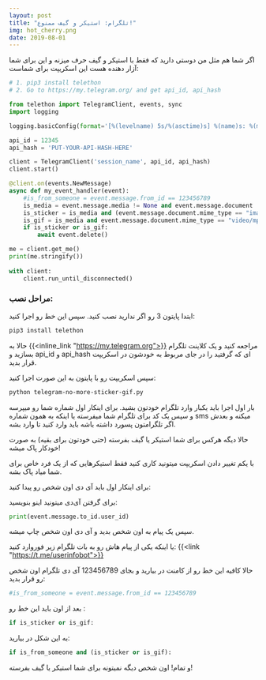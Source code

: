 ```yaml
---
layout: post
title: "تلگرام: استیکر و گیف ممنوع!"
img: hot_cherry.png
date: 2019-08-01
---
```


اگر شما هم مثل من دوستی دارید که فقط با استیکر و گیف حرف میزنه و این برای شما آزار دهنده هست این اسکریپت برای شماست:

```Python 3
# 1. pip3 install telethon
# 2. Go to https://my.telegram.org/ and get api_id, api_hash

from telethon import TelegramClient, events, sync
import logging

logging.basicConfig(format='[%(levelname) 5s/%(asctime)s] %(name)s: %(message)s',level=logging.WARNING)

api_id = 12345
api_hash = 'PUT-YOUR-API-HASH-HERE'

client = TelegramClient('session_name', api_id, api_hash)
client.start()

@client.on(events.NewMessage)
async def my_event_handler(event):
    #is_from_someone = event.message.from_id == 123456789
    is_media = event.message.media != None and event.message.document != None 
    is_sticker = is_media and (event.message.document.mime_type == "image/webp" or event.message.document.mime_type == "application/x-tgsticker")
    is_gif = is_media and event.message.document.mime_type == "video/mp4" and event.message.document.size < 1024 * 1024
    if is_sticker or is_gif:
        await event.delete()

me = client.get_me()
print(me.stringify())
	
with client:
    client.run_until_disconnected()
```

<h3>مراحل نصب:</h3>

ابتدا پایتون 3 رو اگر ندارید نصب کنید. سپس این خط رو اجرا کنید:

```Bash
pip3 install telethon
```

حالا به {{<inline_link "https://my.telegram.org">}} مراجعه کنید و یک کلاینت تلگرام بسازید و api_id و api_hash ای که گرفتید را در جای مربوط به خودشون در اسکریپت قرار بدید.

سپس اسکریپت رو با پایتون به این صورت اجرا کنید:

```Bash
python telegram-no-more-sticker-gif.py
```  

بار اول اجرا باید یکبار وارد تلگرام خودتون بشید. برای اینکار اول شماره شما رو میپرسه و سپس یک کد برای تلگرام شما میفرسته یا اینکه به همون شماره sms میکنه و بعدش اگر تلگرامتون پسورد داشته باشه باید وارد کنید تا وارد بشه.

حالا دیگه هرکس برای شما استیکر یا گیف بفرسته (حتی خودتون برای بقیه) به صورت خودکار پاک میشه!

با یکم تغییر دادن اسکریپت میتونید کاری کنید فقط استیکرهایی که از یک فرد خاص برای شما میاد پاک بشه.

برای اینکار اول باید آی دی اون شخص رو پیدا کنید:

برای گرفتن آی‌دی میتونید اینو بنویسید:

```python 3
print(event.message.to_id.user_id)
```

سپس یک پیام به اون شخص بدید و آی دی اون شخص چاپ میشه.

یا اینکه یکی از پیام هاش رو به بات تلگرام زیر فوروارد کنید:
{{<link "https://t.me/userinfobot">}}

حالا کافیه این خط رو از کامنت در بیارید و بجای 123456789 آی دی تلگرام اون شخص رو قرار بدید:

```python 3
#is_from_someone = event.message.from_id == 123456789
```

بعد از اون باید این خط رو :

```python 3
if is_sticker or is_gif:
```

به این شکل در بیارید:

```python 3
if is_from_someone and (is_sticker or is_gif):
```

و تمام! اون شخص دیگه نمیتونه برای شما استیکر یا گیف بفرسته!